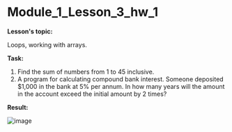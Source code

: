 # Module_1_Lesson_3_hw_1
**Lesson's topic:**

Loops, working with arrays.

**Task:**

1. Find the sum of numbers from 1 to 45 inclusive.
2. A program for calculating compound bank interest. Someone deposited $1,000 in the bank at 5% per annum. In how many years will the amount in the account exceed the initial amount by 2 times?

**Result:**

![image](https://github.com/vdcast/Module_1_Lesson_3_hw_1/assets/108469609/b81f9a82-cbe1-4246-9060-ddf3677b51c2)
